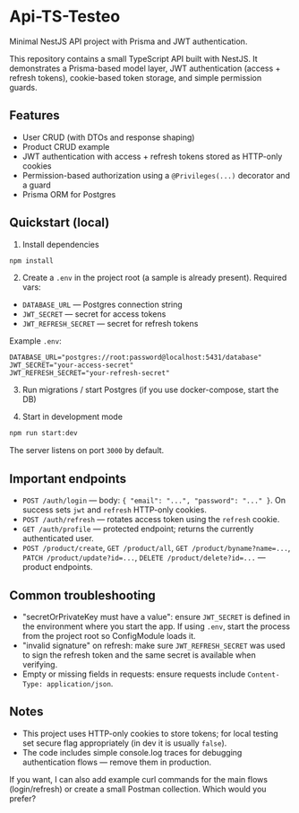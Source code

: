 # Api-TS-Testeo

Minimal NestJS API project with Prisma and JWT authentication.

This repository contains a small TypeScript API built with NestJS. It
demonstrates a Prisma-based model layer, JWT authentication (access + refresh
tokens), cookie-based token storage, and simple permission guards.

## Features

- User CRUD (with DTOs and response shaping)
- Product CRUD example
- JWT authentication with access + refresh tokens stored as HTTP-only cookies
- Permission-based authorization using a `@Privileges(...)` decorator and a guard
- Prisma ORM for Postgres

## Quickstart (local)

1. Install dependencies

```bash
npm install
```

2. Create a `.env` in the project root (a sample is already present).
	 Required vars:

- `DATABASE_URL` — Postgres connection string
- `JWT_SECRET` — secret for access tokens
- `JWT_REFRESH_SECRET` — secret for refresh tokens

Example `.env`:

```properties
DATABASE_URL="postgres://root:password@localhost:5431/database"
JWT_SECRET="your-access-secret"
JWT_REFRESH_SECRET="your-refresh-secret"
```

3. Run migrations / start Postgres (if you use docker-compose, start the DB)

4. Start in development mode

```bash
npm run start:dev
```

The server listens on port `3000` by default.

## Important endpoints

- `POST /auth/login` — body: `{ "email": "...", "password": "..." }`.
	On success sets `jwt` and `refresh` HTTP-only cookies.
- `POST /auth/refresh` — rotates access token using the `refresh` cookie.
- `GET /auth/profile` — protected endpoint; returns the currently authenticated user.
- `POST /product/create`, `GET /product/all`, `GET /product/byname?name=...`,
	`PATCH /product/update?id=...`, `DELETE /product/delete?id=...` — product endpoints.

## Common troubleshooting

- "secretOrPrivateKey must have a value": ensure `JWT_SECRET` is defined in the
	environment where you start the app. If using `.env`, start the process from the
	project root so ConfigModule loads it.
- "invalid signature" on refresh: make sure `JWT_REFRESH_SECRET` was used to sign
	the refresh token and the same secret is available when verifying.
- Empty or missing fields in requests: ensure requests include `Content-Type: application/json`.

## Notes

- This project uses HTTP-only cookies to store tokens; for local testing set secure flag
	appropriately (in dev it is usually `false`).
- The code includes simple console.log traces for debugging authentication flows —
	remove them in production.

If you want, I can also add example curl commands for the main flows (login/refresh) or
create a small Postman collection. Which would you prefer?
